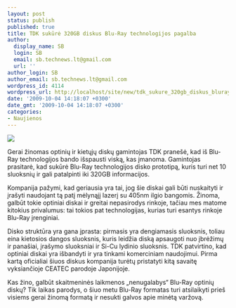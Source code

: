 ```yaml
---
layout: post
status: publish
published: true
title: TDK sukūrė 320GB diskus Blu-Ray technologijos pagalba
author:
  display_name: SB
  login: SB
  email: sb.technews.lt@gmail.com
  url: ''
author_login: SB
author_email: sb.technews.lt@gmail.com
wordpress_id: 4114
wordpress_url: http://localhost/site/new/tdk_sukure_320gb_diskus_bluray_technologijos_pagalba/
date: '2009-10-04 14:18:07 +0300'
date_gmt: '2009-10-04 14:18:07 +0300'
categories:
- Naujienos
---
```

<div class="imgright"><img src="http://t2.gstatic.com/images?q=tbn:Jzk-pOi68FoAfM:http://www.contrib.andrew.cmu.edu/~jpazhaya/Blu-ray%2520disc.jpg"  /></div>
<p>Gerai žinomas optinių ir kietųjų diskų gamintojas TDK pranešė, kad iš Blu-Ray technologijos bando išspausti viską, kas įmanoma. Gamintojas prasitarė, kad sukūrė Blu-Ray technologijos disko prototipą, kuris turi net 10 sluoksnių ir gali patalpinti iki 320GB informacijos.</p>
<p>Kompanija pažymi, kad geriausia yra tai, jog šie diskai gali būti nuskaityti ir įrašyti naudojant tą patį mėlynąjį lazerį su 405nm ilgio bangomis. Žinoma, galbūt tokie optiniai diskai ir greitai nepasirodys rinkoje, tačiau mes matome kitokius privalumus: tai tokios pat technologijas, kurias turi esantys rinkoje Blu-Ray įrenginiai.</p>
<p>Disko struktūra yra gana įprasta: pirmasis yra dengiamasis sluoksnis, toliau eina kietosios dangos sluoksnis, kuris leidžia diską apsaugoti nuo įbrėžimų ir panašiai, įrašymo sluoksniai ir Si-Cu lydinio sluoksnis. TDK patvirtino, kad optiniai diskai yra išbandyti ir yra tinkami komerciniam naudojimui. Pirma kartą oficialiai šiuos diskus kompanija turėtų pristatyti kitą savaitę vyksiančioje CEATEC parodoje Japonijoje.</p>
<p>Kas žino, galbūt skaitmeninės laikmenos „nenugalabys“ Blu-Ray optinių diskų? Tik laikas parodys, o šiuo metu Blu-Ray formatas turi atsilaikyti prieš visiems gerai žinomą formatą ir nesukti galvos apie minėtą varžovą.<br /></p>
